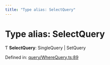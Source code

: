 ```yaml
---
title: "Type alias: SelectQuery"
---
```


# Type alias: SelectQuery

Ƭ **SelectQuery**: SingleQuery \| SetQuery

Defined in: [query/WhereQuery.ts:89](https://github.com/44x1carbon/gigantes/blob/2721068/src/query/WhereQuery.ts#L89)
